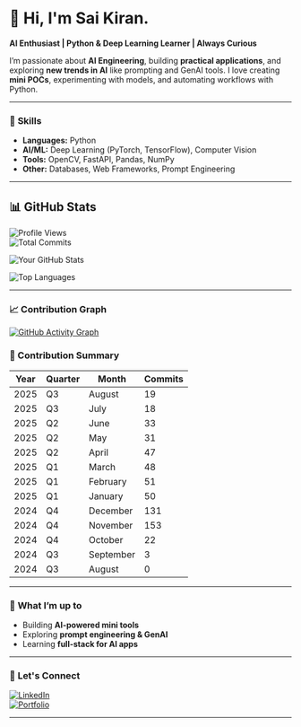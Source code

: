 # 👋 Hi, I'm Sai Kiran.

**AI Enthusiast | Python & Deep Learning Learner | Always Curious**  

I’m passionate about **AI Engineering**, building **practical applications**, and exploring **new trends in AI** like prompting and GenAI tools. I love creating **mini POCs**, experimenting with models, and automating workflows with Python.

---

### 🚀 **Skills**
- **Languages:** Python  
- **AI/ML:** Deep Learning (PyTorch, TensorFlow), Computer Vision  
- **Tools:** OpenCV, FastAPI, Pandas, NumPy  
- **Other:** Databases, Web Frameworks, Prompt Engineering  

---

## 📊 **GitHub Stats**

![Profile Views](https://komarev.com/ghpvc/?username=kishkath&style=flat-square)  
![Total Commits](https://img.shields.io/badge/Total%20Commits-606-blue)

![Your GitHub Stats](https://github-readme-stats.vercel.app/api?username=kishkath&show_icons=true&count_private=true&include_all_commits=true&theme=radical)

![Top Languages](https://github-readme-stats.vercel.app/api/top-langs/?username=kishkath&layout=compact&theme=radical)

---

### 📈 **Contribution Graph**
[![GitHub Activity Graph](https://github-readme-activity-graph.vercel.app/graph?username=kishkath&theme=react-dark)](https://github.com/kishkath)

### 📅 Contribution Summary
<!--START_SECTION:commits_table-->
| Year | Quarter | Month | Commits |
|------|---------|--------|---------|
| 2025 | Q3 | August | 19 |
| 2025 | Q3 | July | 18 |
| 2025 | Q2 | June | 33 |
| 2025 | Q2 | May | 31 |
| 2025 | Q2 | April | 47 |
| 2025 | Q1 | March | 48 |
| 2025 | Q1 | February | 51 |
| 2025 | Q1 | January | 50 |
| 2024 | Q4 | December | 131 |
| 2024 | Q4 | November | 153 |
| 2024 | Q4 | October | 22 |
| 2024 | Q3 | September | 3 |
| 2024 | Q3 | August | 0 |
<!--END_SECTION:commits_table-->

---

### 🌱 **What I’m up to**
- Building **AI-powered mini tools**  
- Exploring **prompt engineering & GenAI**  
- Learning **full-stack for AI apps**  

---

### 💬 **Let's Connect**
[![LinkedIn](https://img.shields.io/badge/LinkedIn-Sai%20Kiran-blue?logo=linkedin)](https://www.linkedin.com/in/sai-kiran-798943197/)  
[![Portfolio](https://img.shields.io/badge/Portfolio-Visit-green)](https://workhub.onrender.com)  

---
